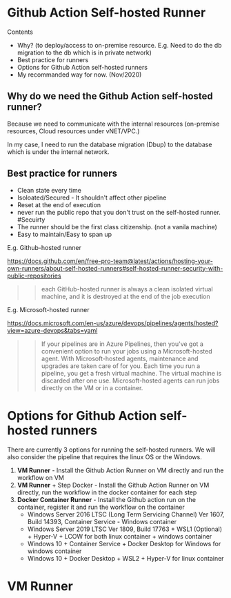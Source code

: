 # Github Action Self-hosted Runner

Contents
* Why? (to deploy/access to on-premise resource. E.g. Need to do the db migration to the db which is in private network)
* Best practice for runners
* Options for Github Action self-hosted runners 
* My recommanded way for now. (Nov/2020)

## Why do we need the Github Action self-hosted runner?

Because we need to communicate with the internal resources (on-premise resources, Cloud resources under vNET/VPC.)

In my case, I need to run the database migration (Dbup) to the database which is under the internal network. 

## Best practice for runners

* Clean state every time
* Isoloated/Secured - It shouldn't affect other pipeline
* Reset at the end of execution
* never run the public repo that you don't trust on the self-hosted runner. #Secuirty
* The runner should be the first class citizenship. (not a vanila machine)
* Easy to maintain/Easy to span up

E.g. Github-hosted runner 

https://docs.github.com/en/free-pro-team@latest/actions/hosting-your-own-runners/about-self-hosted-runners#self-hosted-runner-security-with-public-repositories

>> each GitHub-hosted runner is always a clean isolated virtual machine, and it is destroyed at the end of the job execution

E.g. Microsoft-hosted runner

https://docs.microsoft.com/en-us/azure/devops/pipelines/agents/hosted?view=azure-devops&tabs=yaml

>> If your pipelines are in Azure Pipelines, then you've got a convenient option to run your jobs using a Microsoft-hosted agent. With Microsoft-hosted agents, maintenance and upgrades are taken care of for you. Each time you run a pipeline, you get a fresh virtual machine. The virtual machine is discarded after one use. Microsoft-hosted agents can run jobs directly on the VM or in a container.

# Options for Github Action self-hosted runners

There are currently 3 options for running the self-hosted runners. We will also consider the pipeline that requires the linux OS or the Windows. 

1. **VM Runner** - Install the Github Action Runner on VM directly and run the workflow on VM
2. **VM Runner** + Step Docker - Install the Github Action Runner on VM directly, run the workflow in the docker container for each step
3. **Docker Container Runner** - Install the Github action run on the container, register it and run the workflow on the container
   * Windows Server 2016 LTSC (Long Term Servicing Channel) Ver 1607, Build 14393, Container Service - Windows container
   * Windows Server 2019 LTSC Ver 1809, Build 17763 + WSL1 (Optional) + Hyper-V + LCOW for both linux container + windows container
   * Windows 10 + Container Service + Docker Desktop for Windows for windows container
   * Windows 10 + Docker Desktop + WSL2 + Hyper-V for linux container

# VM Runner



